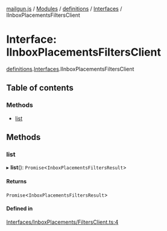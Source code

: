 [mailgun.js](../README.md) / [Modules](../modules.md) / [definitions](../modules/definitions.md) / [Interfaces](../modules/definitions.Interfaces.md) / IInboxPlacementsFiltersClient

# Interface: IInboxPlacementsFiltersClient

[definitions](../modules/definitions.md).[Interfaces](../modules/definitions.Interfaces.md).IInboxPlacementsFiltersClient

## Table of contents

### Methods

- [list](definitions.Interfaces.IInboxPlacementsFiltersClient.md#list)

## Methods

### list

▸ **list**(): `Promise`\<`InboxPlacementsFiltersResult`\>

#### Returns

`Promise`\<`InboxPlacementsFiltersResult`\>

#### Defined in

[Interfaces/InboxPlacements/FiltersClient.ts:4](https://github.com/mailgun/mailgun.js/blob/d21489b/lib/Interfaces/InboxPlacements/FiltersClient.ts#L4)
